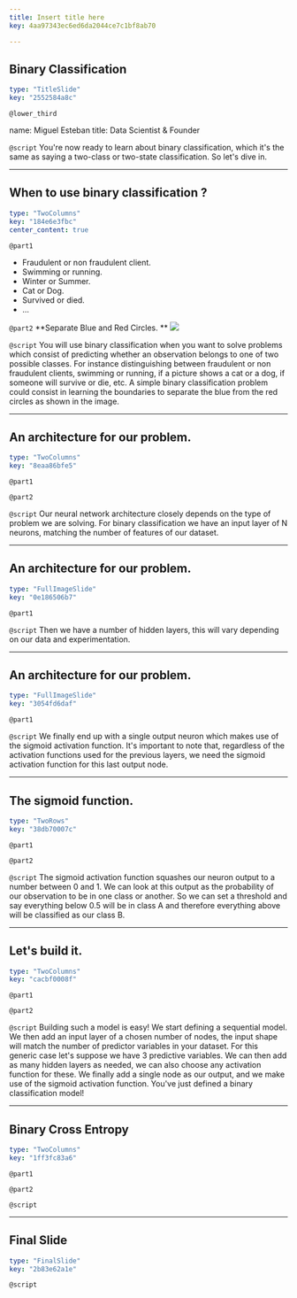 ```yaml
---
title: Insert title here
key: 4aa97343ec6ed6da2044ce7c1bf8ab70

---
```

## Binary Classification

```yaml
type: "TitleSlide"
key: "2552584a8c"
```

`@lower_third`

name: Miguel Esteban
title: Data Scientist & Founder


`@script`
You're now ready to learn about binary classification, which it's the same as saying a two-class or two-state classification. So let's dive in.


---
## When to use binary classification ?

```yaml
type: "TwoColumns"
key: "184e6e3fbc"
center_content: true
```

`@part1`
- Fraudulent or non fraudulent client.
- Swimming or running.
- Winter or Summer.
- Cat or Dog.
- Survived or died.
- ...


`@part2`
**Separate Blue and Red Circles.
**
![](https://assets.datacamp.com/production/repositories/4255/datasets/2c3b85207be989718296699359a34fa49ec18da1/binaryClassificationExample_1.png)


`@script`
You will use binary classification when you want to solve problems which consist of predicting whether an observation belongs to one of two possible classes. For instance distinguishing between fraudulent or non fraudulent clients, swimming or running, if a picture shows a cat or a dog, if someone will survive or die, etc. A simple binary classification problem could consist in learning the boundaries to separate the blue from the red circles as shown in the image.


---
## An architecture for our problem.

```yaml
type: "TwoColumns"
key: "8eaa86bfe5"
```

`@part1`



`@part2`



`@script`
Our neural network architecture closely depends on the type of problem we are solving. For binary classification we have an input layer of N neurons, matching the number of features of our dataset.


---
## An architecture for our problem.

```yaml
type: "FullImageSlide"
key: "0e186506b7"
```

`@part1`



`@script`
Then we have a number of hidden layers, this will vary depending on our data and experimentation.


---
## An architecture for our problem.

```yaml
type: "FullImageSlide"
key: "3054fd6daf"
```

`@part1`



`@script`
We finally end up with a single output neuron which makes use of the sigmoid activation function. It's important to note that, regardless of the activation functions used for the previous layers, we need the sigmoid activation function for this last output node.


---
## The sigmoid function.

```yaml
type: "TwoRows"
key: "38db70007c"
```

`@part1`



`@part2`



`@script`
The sigmoid activation function squashes our neuron output to a number between 0 and 1. We can look at this output as the probability of our observation to be in one class or another. So we can set a threshold and say everything below 0.5 will be in class A and therefore everything above will be classified as our class B.


---
## Let's build it.

```yaml
type: "TwoColumns"
key: "cacbf0008f"
```

`@part1`



`@part2`



`@script`
Building such a model is easy! We start defining a sequential model. We then add an input layer of a chosen number of nodes, the input shape will match the number of predictor variables in your dataset. For this generic case let's suppose we have 3 predictive variables. We can then add as many hidden layers as needed, we can also choose any activation function for these. We finally add a single node as our output, and we make use of the sigmoid activation function. You've just defined a binary classification model!


---
## Binary Cross Entropy

```yaml
type: "TwoColumns"
key: "1ff3fc83a6"
```

`@part1`



`@part2`



`@script`



---
## Final Slide

```yaml
type: "FinalSlide"
key: "2b83e62a1e"
```

`@script`


